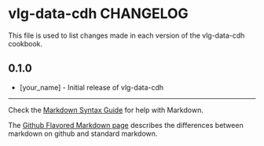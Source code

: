 vlg-data-cdh CHANGELOG
=================

This file is used to list changes made in each version of the vlg-data-cdh cookbook.

0.1.0
-----
- [your_name] - Initial release of vlg-data-cdh

- - -
Check the [Markdown Syntax Guide](http://daringfireball.net/projects/markdown/syntax) for help with Markdown.

The [Github Flavored Markdown page](http://github.github.com/github-flavored-markdown/) describes the differences between markdown on github and standard markdown.
